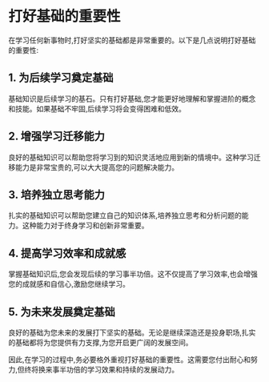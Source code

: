 # 打好基础的重要性

在学习任何新事物时,打好坚实的基础都是非常重要的。以下是几点说明打好基础的重要性:

## 1. 为后续学习奠定基础

基础知识是后续学习的基石。只有打好基础,您才能更好地理解和掌握进阶的概念和技能。如果基础不牢固,后续学习将会变得困难和低效。

## 2. 增强学习迁移能力

良好的基础知识可以帮助您将学习到的知识灵活地应用到新的情境中。这种学习迁移能力是非常宝贵的,可以大大提高您的问题解决能力。

## 3. 培养独立思考能力

扎实的基础知识可以帮助您建立自己的知识体系,培养独立思考和分析问题的能力。这种能力对于终身学习和创新非常重要。

## 4. 提高学习效率和成就感

掌握基础知识后,您会发现后续的学习事半功倍。这不仅提高了学习效率,也会增强您的成就感和自信心,激励您继续学习。

## 5. 为未来发展奠定基础

良好的基础为您未来的发展打下坚实的基础。无论是继续深造还是投身职场,扎实的基础都将为您提供有力支撑,为您开启更广阔的发展空间。

因此,在学习的过程中,务必要格外重视打好基础的重要性。这需要您付出耐心和努力,但终将换来事半功倍的学习效果和持续的发展动力。